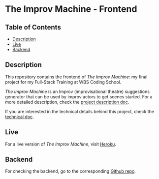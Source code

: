 # The Improv Machine - Frontend

## Table of Contents

- [Description](#description)
- [Live](#live)
- [Backend](#backend)

## Description

This repository contains the frontend of _The Improv Machine_: my final project for my Full-Stack Training at WBS Coding School.

_The Improv Machine_ is an Improv (improvisational theatre) suggestions generator that can be used by improv actors to get scenes started. For a more detailed description, check the [project description doc](https://github.com/vibueno/wbs_theimprovmachine_backend/blob/dev/doc/projectdescription.md).

If you are interested in the technical details behind this project, check the [technical doc](./public/doc/technicaldetails.md).

## Live

For a live version of _The Improv Machine_, visit [Heroku](https://theimprovmachine.herokuapp.com).

## Backend

For checking the backend, go to the corresponding [Github repo](https://github.com/vibueno/wbs_theimprovmachine_backend).
